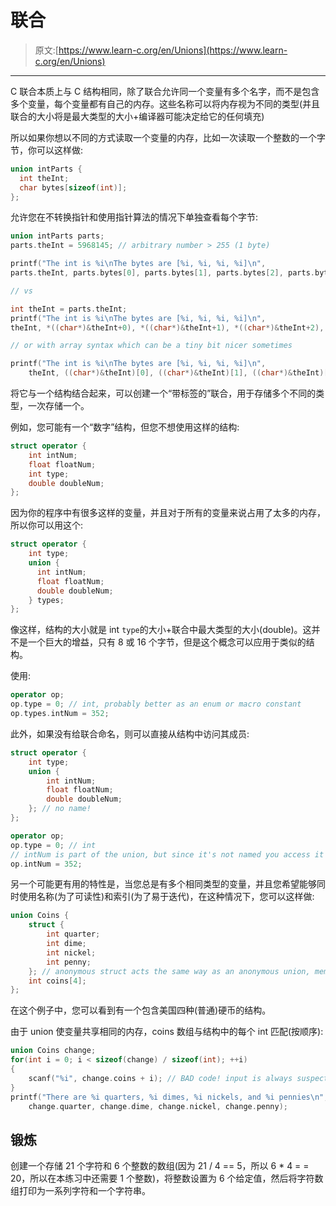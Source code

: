 # 联合

> 原文:[https://www.learn-c.org/en/Unions](https://www.learn-c.org/en/Unions)

* * *

C 联合本质上与 C 结构相同，除了联合允许同一个变量有多个名字，而不是包含多个变量，每个变量都有自己的内存。这些名称可以将内存视为不同的类型(并且联合的大小将是最大类型的大小+编译器可能决定给它的任何填充)

所以如果你想以不同的方式读取一个变量的内存，比如一次读取一个整数的一个字节，你可以这样做:

```cpp
union intParts {
  int theInt;
  char bytes[sizeof(int)];
}; 
```

允许您在不转换指针和使用指针算法的情况下单独查看每个字节:

```cpp
union intParts parts;
parts.theInt = 5968145; // arbitrary number > 255 (1 byte)

printf("The int is %i\nThe bytes are [%i, %i, %i, %i]\n",
parts.theInt, parts.bytes[0], parts.bytes[1], parts.bytes[2], parts.bytes[3]);

// vs

int theInt = parts.theInt;
printf("The int is %i\nThe bytes are [%i, %i, %i, %i]\n",
theInt, *((char*)&theInt+0), *((char*)&theInt+1), *((char*)&theInt+2), *((char*)&theInt+3));

// or with array syntax which can be a tiny bit nicer sometimes

printf("The int is %i\nThe bytes are [%i, %i, %i, %i]\n",
    theInt, ((char*)&theInt)[0], ((char*)&theInt)[1], ((char*)&theInt)[2], ((char*)&theInt)[3]); 
```

将它与一个结构结合起来，可以创建一个“带标签的”联合，用于存储多个不同的类型，一次存储一个。

例如，您可能有一个“数字”结构，但您不想使用这样的结构:

```cpp
struct operator {
    int intNum;
    float floatNum;
    int type;
    double doubleNum;
}; 
```

因为你的程序中有很多这样的变量，并且对于所有的变量来说占用了太多的内存，所以你可以用这个:

```cpp
struct operator {
    int type;
    union {
      int intNum;
      float floatNum;
      double doubleNum;
    } types;
}; 
```

像这样，结构的大小就是 int `type`的大小+联合中最大类型的大小(double)。这并不是一个巨大的增益，只有 8 或 16 个字节，但是这个概念可以应用于类似的结构。

使用:

```cpp
operator op;
op.type = 0; // int, probably better as an enum or macro constant
op.types.intNum = 352; 
```

此外，如果没有给联合命名，则可以直接从结构中访问其成员:

```cpp
struct operator {
    int type;
    union {
        int intNum;
        float floatNum;
        double doubleNum;
    }; // no name!
};

operator op;
op.type = 0; // int
// intNum is part of the union, but since it's not named you access it directly off the struct itself
op.intNum = 352; 
```

另一个可能更有用的特性是，当您总是有多个相同类型的变量，并且您希望能够同时使用名称(为了可读性)和索引(为了易于迭代)，在这种情况下，您可以这样做:

```cpp
union Coins {
    struct {
        int quarter;
        int dime;
        int nickel;
        int penny;
    }; // anonymous struct acts the same way as an anonymous union, members are on the outer container
    int coins[4];
}; 
```

在这个例子中，您可以看到有一个包含美国四种(普通)硬币的结构。

由于 union 使变量共享相同的内存，coins 数组与结构中的每个 int 匹配(按顺序):

```cpp
union Coins change;
for(int i = 0; i < sizeof(change) / sizeof(int); ++i)
{
    scanf("%i", change.coins + i); // BAD code! input is always suspect!
}
printf("There are %i quarters, %i dimes, %i nickels, and %i pennies\n",
    change.quarter, change.dime, change.nickel, change.penny); 
```

## 锻炼

创建一个存储 21 个字符和 6 个整数的数组(因为 21 / 4 == 5，所以 6 * 4 = = 20，所以在本练习中还需要 1 个整数)，将整数设置为 6 个给定值，然后将字符数组打印为一系列字符和一个字符串。